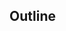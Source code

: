 ## Outline


<!-- <values.outline> -->

<!-- </values.outline> -->

<!-- <variants.outline> -->

<!-- </variants.outline> -->

